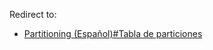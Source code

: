 Redirect to:

*   [Partitioning (Español)#Tabla de particiones](/index.php/Partitioning_(Espa%C3%B1ol)#Tabla_de_particiones "Partitioning (Español)")